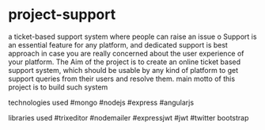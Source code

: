 # project-support
 a ticket-based support system where people can raise an issue o
 Support is an essential feature for any platform, and dedicated support is
best approach in case you are really concerned about the user experience
of your platform.
The Aim of the project is to create an online ticket based support system,
which should be usable by any
kind of platform to get support queries from their users and resolve them.
main motto of this project is to build such system

technologies used
#mongo
#nodejs
#express
#angularjs

libraries used
#trixeditor
#nodemailer
#expressjwt
#jwt
#twitter bootstrap

